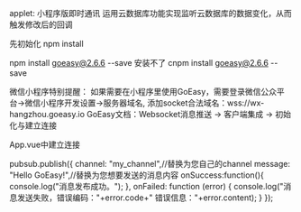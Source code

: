 applet: 小程序版即时通讯
运用云数据库功能实现监听云数据库的数据变化，从而触发修改后的回调

先初始化
npm install

<!-- 1 安装GoEasy-sdk -->
npm install goeasy@2.6.6 --save
安装不了
cnpm install goeasy@2.6.6 --save

<!-- 2 小程序使用端需要配置域名 -->
微信小程序特别提醒： 如果需要在小程序里使用GoEasy，需要登录微信公众平台->微信小程序开发设置->服务器域名, 添加socket合法域名：wss://wx-hangzhou.goeasy.io
GoEasy文档：Websocket消息推送 -> 客户端集成 -> 初始化与建立连接

<!-- 3 建立连接 -->
App.vue中建立连接

<!-- 4 在需要的事件中定义，发送消息 -->
pubsub.publish({
    channel: "my_channel",//替换为您自己的channel
    message: "Hello GoEasy!",//替换为您想要发送的消息内容
    onSuccess:function(){
        console.log("消息发布成功。");
    },
    onFailed: function (error) {
        console.log("消息发送失败，错误编码："+error.code+" 错误信息："+error.content);
    }
});